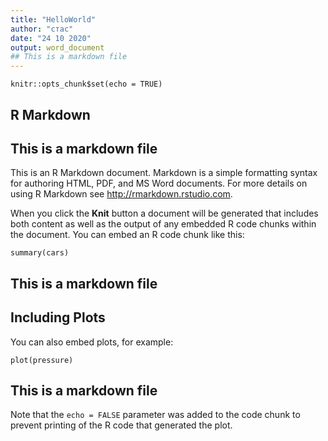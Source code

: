 ```yaml
---
title: "HelloWorld"
author: "стас"
date: "24 10 2020"
output: word_document
## This is a markdown file
---
```


```{r setup, include=FALSE}
knitr::opts_chunk$set(echo = TRUE)
```

## R Markdown
## This is a markdown file


This is an R Markdown document. Markdown is a simple formatting syntax for authoring HTML, PDF, and MS Word documents. For more details on using R Markdown see <http://rmarkdown.rstudio.com>.

When you click the **Knit** button a document will be generated that includes both content as well as the output of any embedded R code chunks within the document. You can embed an R code chunk like this:

```{r cars}
summary(cars)
```
## This is a markdown file

## Including Plots

You can also embed plots, for example:

```{r pressure, echo=FALSE}
plot(pressure)
```
## This is a markdown file

Note that the `echo = FALSE` parameter was added to the code chunk to prevent printing of the R code that generated the plot.

